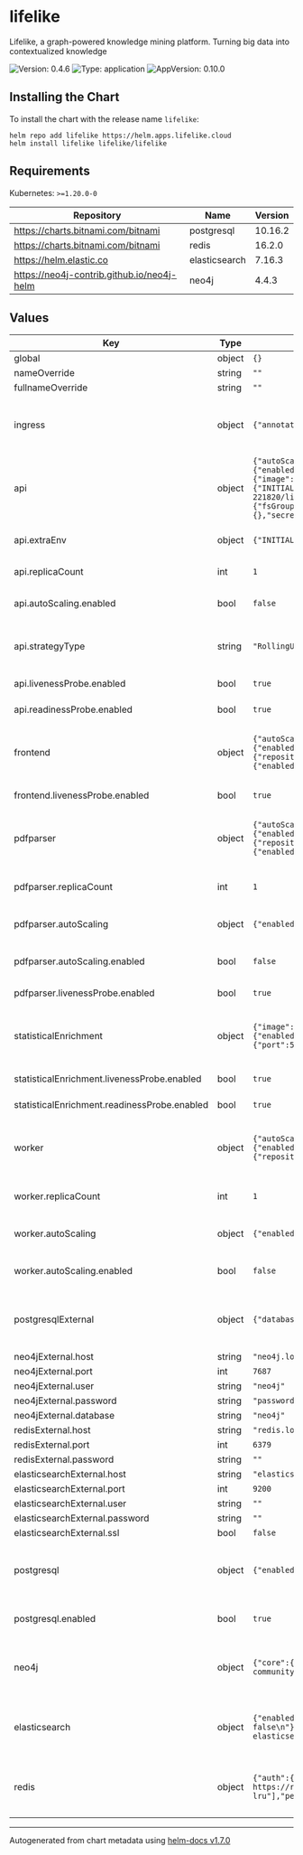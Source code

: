 # lifelike

Lifelike, a graph-powered knowledge mining platform. Turning big data into contextualized knowledge

![Version: 0.4.6](https://img.shields.io/badge/Version-0.4.6-informational?style=flat-square) ![Type: application](https://img.shields.io/badge/Type-application-informational?style=flat-square) ![AppVersion: 0.10.0](https://img.shields.io/badge/AppVersion-0.10.0-informational?style=flat-square)

## Installing the Chart

To install the chart with the release name `lifelike`:

```console
helm repo add lifelike https://helm.apps.lifelike.cloud
helm install lifelike lifelike/lifelike
```

## Requirements

Kubernetes: `>=1.20.0-0`

| Repository | Name | Version |
|------------|------|---------|
| https://charts.bitnami.com/bitnami | postgresql | 10.16.2 |
| https://charts.bitnami.com/bitnami | redis | 16.2.0 |
| https://helm.elastic.co | elasticsearch | 7.16.3 |
| https://neo4j-contrib.github.io/neo4j-helm | neo4j | 4.4.3 |

## Values

| Key | Type | Default | Description |
|-----|------|---------|-------------|
| global | object | `{}` |  |
| nameOverride | string | `""` |  |
| fullnameOverride | string | `""` |  |
| ingress | object | `{"annotations":{},"className":"","enabled":false,"hostname":"lifelike.local","tls":[]}` | --------------------------------------------------------------------------- |
| api | object | `{"autoScaling":{"enabled":false,"maxReplicas":4,"minReplicas":2,"targetCPUUtilizationPercentage":80,"targetMemoryUtilizationPercentage":80},"dbWaiter":{"image":{"imagePullPolicy":"IfNotPresent","repository":"willwill/wait-for-it","tag":"latest"},"timeoutSeconds":30},"extraEnv":{"INITIAL_ADMIN_EMAIL":"admin@example.com"},"extraVolumeMounts":[],"extraVolumes":[],"image":{"repository":"us.gcr.io/able-goods-221820/lifelike-appserver","tag":""},"livenessProbe":{"enabled":true,"path":"/meta"},"lmdb":{"loadEnabled":false},"podSecurityContext":{"fsGroup":1000,"runAsUser":1000},"readinessProbe":{"enabled":true,"path":"/meta"},"replicaCount":1,"resources":{},"secret":"secret","service":{"port":5000,"type":"ClusterIP"},"strategyType":"RollingUpdate"}` | ---------------------------------------------------------------------------- |
| api.extraEnv | object | `{"INITIAL_ADMIN_EMAIL":"admin@example.com"}` | Extra environment variables to pass to the appserver |
| api.replicaCount | int | `1` | Number of replicas running the appserver |
| api.autoScaling.enabled | bool | `false` | If enabled, value at api.replicaCount will be ignored |
| api.strategyType | string | `"RollingUpdate"` | if using some PV that does not support readWriteMany, set this to 'Recreate' |
| api.livenessProbe.enabled | bool | `true` | Set to false to disable liveness probes |
| api.readinessProbe.enabled | bool | `true` | Set to false to disable readiness probes |
| frontend | object | `{"autoScaling":{"enabled":false,"maxReplicas":5,"minReplicas":2,"targetCPUUtilizationPercentage":80,"targetMemoryUtilizationPercentage":80},"image":{"repository":"us.gcr.io/able-goods-221820/lifelike-frontend","tag":""},"livenessProbe":{"enabled":true,"path":"/"},"readinessProbe":{"enabled":true,"path":"/"},"replicaCount":1,"service":{"port":80,"type":"ClusterIP"}}` | ---------------------------------------------------------------------------- |
| frontend.livenessProbe.enabled | bool | `true` | Set to false to disable liveness probes |
| pdfparser | object | `{"autoScaling":{"enabled":false,"maxReplicas":4,"minReplicas":2,"targetCPUUtilizationPercentage":80,"targetMemoryUtilizationPercentage":80},"image":{"repository":"us.gcr.io/able-goods-221820/lifelike-pdfparser","tag":"latest"},"livenessProbe":{"enabled":true,"path":"/"},"readinessProbe":{"enabled":true,"path":"/"},"replicaCount":1,"service":{"port":7600,"type":"ClusterIP"}}` | ---------------------------------------------------------------------------- |
| pdfparser.replicaCount | int | `1` | Number of replicas running, ignored if autoScaling is enabled |
| pdfparser.autoScaling | object | `{"enabled":false,"maxReplicas":4,"minReplicas":2,"targetCPUUtilizationPercentage":80,"targetMemoryUtilizationPercentage":80}` | Horizontal pod autoscaler configuration |
| pdfparser.autoScaling.enabled | bool | `false` | Set to true to enable autoscaling, ignoring pdfparser.replicaCount |
| pdfparser.livenessProbe.enabled | bool | `true` | Set to false to disable liveness probes |
| statisticalEnrichment | object | `{"image":{"repository":"us.gcr.io/able-goods-221820/lifelike-statistical-enrichment","tag":""},"livenessProbe":{"enabled":true,"path":"/healthz"},"readinessProbe":{"enabled":true,"path":"/healthz"},"replicaCount":1,"resources":{},"service":{"port":5000,"type":"ClusterIP"}}` | ---------------------------------------------------------------------------- |
| statisticalEnrichment.livenessProbe.enabled | bool | `true` | Set to false to disable liveness probes |
| statisticalEnrichment.readinessProbe.enabled | bool | `true` | Set to false to disable readiness probes |
| worker | object | `{"autoScaling":{"enabled":false,"maxReplicas":4,"minReplicas":2,"targetCPUUtilizationPercentage":80,"targetMemoryUtilizationPercentage":80},"image":{"repository":"us.gcr.io/able-goods-221820/lifelike-worker","tag":""},"replicaCount":1}` | ---------------------------------------------------------------------------- |
| worker.replicaCount | int | `1` | Number of running replicas, ignored if autoScaling is enabled |
| worker.autoScaling | object | `{"enabled":false,"maxReplicas":4,"minReplicas":2,"targetCPUUtilizationPercentage":80,"targetMemoryUtilizationPercentage":80}` | Horizontal pod autoscaler configuration |
| worker.autoScaling.enabled | bool | `false` | Set to true to enable autoscaling, ignoring pdfparser.replicaCount |
| postgresqlExternal | object | `{"database":"postgres","existingSecret":"","host":"postgres.local","password":"password","port":5432,"user":"postgres"}` | ---------------------------------------------------------------------------- |
| neo4jExternal.host | string | `"neo4j.local"` |  |
| neo4jExternal.port | int | `7687` |  |
| neo4jExternal.user | string | `"neo4j"` |  |
| neo4jExternal.password | string | `"password"` |  |
| neo4jExternal.database | string | `"neo4j"` |  |
| redisExternal.host | string | `"redis.local"` |  |
| redisExternal.port | int | `6379` |  |
| redisExternal.password | string | `""` |  |
| elasticsearchExternal.host | string | `"elasticsearch.local"` |  |
| elasticsearchExternal.port | int | `9200` |  |
| elasticsearchExternal.user | string | `""` |  |
| elasticsearchExternal.password | string | `""` |  |
| elasticsearchExternal.ssl | bool | `false` |  |
| postgresql | object | `{"enabled":true,"postgresqlDatabase":"postgres","postgresqlPassword":"password"}` | ---------------------------------------------------------------------------- |
| postgresql.enabled | bool | `true` | Set to false to disable automatic deployment of PostgreSQL |
| neo4j | object | `{"core":{"numberOfServers":1,"persistentVolume":{"size":"100Gi"},"standalone":true},"enabled":true,"imageTag":"4.4.3-community","neo4jPassword":"password"}` | ---------------------------------------------------------------------------- |
| elasticsearch | object | `{"enabled":true,"esConfig":{"elasticsearch.yml":"node.store.allow_mmap: false\n"},"fullnameOverride":"elasticsearch","image":"us.gcr.io/able-goods-221820/lifelike-elasticsearch","imageTag":"7.16.3","volumeClaimTemplate":{"resources":{"requests":{"storage":"30Gi"}}}}` | ---------------------------------------------------------------------------- |
| redis | object | `{"auth":{"password":"password"},"commonConfiguration":"# Disable persistence to disk\nsave \"\"\n# Disable AOF https://redis.io/topics/persistence#append-only-file\nappendonly no","enabled":true,"master":{"extraFlags":["--maxmemory-policy allkeys-lru"],"persistence":{"enabled":false}},"replica":{"extraFlags":["--maxmemory-policy allkeys-lru"],"persistence":{"enabled":false}}}` | ---------------------------------------------------------------------------- |

----------------------------------------------
Autogenerated from chart metadata using [helm-docs v1.7.0](https://github.com/norwoodj/helm-docs/releases/v1.7.0)
